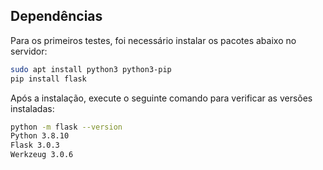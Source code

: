 

## Dependências

Para os primeiros testes, foi necessário instalar os pacotes abaixo no servidor:

```bash
sudo apt install python3 python3-pip
pip install flask
```

Após a instalação, execute o seguinte comando para verificar as versões instaladas:
```bash
python -m flask --version
Python 3.8.10
Flask 3.0.3
Werkzeug 3.0.6
```
